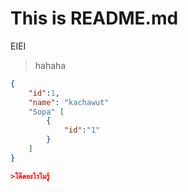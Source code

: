 # This is README.md


EIEI

>hahaha

```json
{
    "id":1,
    "name": "kachawut"
    "Sopa" [
        {
            "id":"1"
        }
    ]
}

>โค๊ดอะไรไมรู้